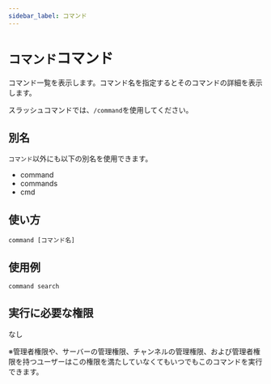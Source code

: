 ```yaml
---
sidebar_label: コマンド
---
```

# `コマンド`コマンド
コマンド一覧を表示します。コマンド名を指定するとそのコマンドの詳細を表示します。

スラッシュコマンドでは、`/command`を使用してください。

## 別名
`コマンド`以外にも以下の別名を使用できます。

- command
- commands
- cmd

## 使い方
```
command [コマンド名]
```

## 使用例
```
command search
```


## 実行に必要な権限
なし

※管理者権限や、サーバーの管理権限、チャンネルの管理権限、および管理者権限を持つユーザーはこの権限を満たしていなくてもいつでもこのコマンドを実行できます。

